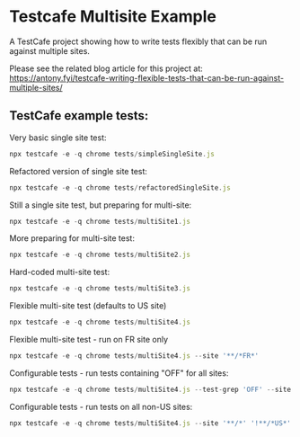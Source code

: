 # Testcafe Multisite Example

A TestCafe project showing how to write tests flexibly that can be run against multiple sites.

Please see the related blog article for this project at:
https://antony.fyi/testcafe-writing-flexible-tests-that-can-be-run-against-multiple-sites/

## TestCafe example tests:

Very basic single site test:
```javascript
npx testcafe -e -q chrome tests/simpleSingleSite.js
```

Refactored version of single site test:
```javascript
npx testcafe -e -q chrome tests/refactoredSingleSite.js
```

Still a single site test, but preparing for multi-site:
```javascript
npx testcafe -e -q chrome tests/multiSite1.js
```

More preparing for multi-site test:
```javascript
npx testcafe -e -q chrome tests/multiSite2.js
```

Hard-coded multi-site test:
```javascript
npx testcafe -e -q chrome tests/multiSite3.js
```

Flexible multi-site test (defaults to US site)
```javascript
npx testcafe -e -q chrome tests/multiSite4.js
```

Flexible multi-site test - run on FR site only
```javascript
npx testcafe -e -q chrome tests/multiSite4.js --site '**/*FR*'
```

Configurable tests - run tests containing "OFF" for all sites:
```javascript
npx testcafe -e -q chrome tests/multiSite4.js --test-grep 'OFF' --site '**/*'
```

Configurable tests - run tests on all non-US sites:
```javascript
npx testcafe -e -q chrome tests/multiSite4.js --site '**/*' '!**/*US*'
```

